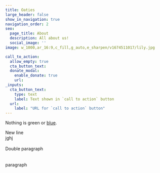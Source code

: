 ```yaml
---
title: Oaties
large_header: false
show_in_navigation: true
navigation_order: 2
seo:
  page_title: About
  description: All about us!
  social_image: ''
image: w_1000,ar_16:9,c_fill,g_auto,e_sharpen/v1674511017/lily.jpg

call_to_action:
  allow_empty: true
  cta_button_text:
  donate_modal:
    enable_donate: true
    url:
_inputs:
  cta_button_text:
    type: text
    label: Text shown in `call to action` button
  url:
    label: "URL for `call to action` button"
---
```

Nothing is green or [blue](/services/).

<div>New line</div>

<div>jghj</div>

<div> </div>

<div>Double paragraph</div>

<div> </div>

<div> </div>

<div>paragraph</div>